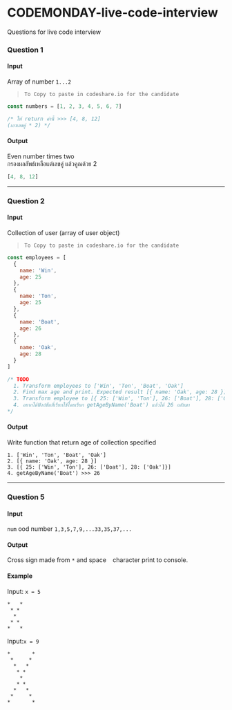 # CODEMONDAY-live-code-interview

Questions for live code interview

### Question 1
#### Input
Array of number `1...2`

> `To Copy to paste in codeshare.io for the candidate`
```js
const numbers = [1, 2, 3, 4, 5, 6, 7]

/* ให้ return ค่านี้ >>> [4, 8, 12]
(เอาเลขคู่ * 2) */
```

#### Output
Even number times two \
กรองผลลัพธ์เหลือแต่เลขคู่ แล้วคูณด้วย 2
```js
[4, 8, 12]
```

------

### Question 2
#### Input
Collection of user (array of user object)

> `To Copy to paste in codeshare.io for the candidate`
```js
const employees = [
  {
    name: 'Win',
    age: 25
  },
  {
    name: 'Ton',
    age: 25
  },
  {
    name: 'Boat',
    age: 26
  },
  {
    name: 'Oak',
    age: 28
  }
]

/* TODO
  1. Transform employees to ['Win', 'Ton', 'Boat', 'Oak']
  2. Find max age and print. Expected result [{ name: 'Oak', age: 28 }]
  3. Transform employee to [{ 25: ['Win', 'Ton'], 26: ['Boat'], 28: ['Oak']}]
  4. อยากได้ฟังก์ชันที่เรียกใช้โดยเรียก getAgeByName('Boat') แล้วได้ 26 กลับมา
*/
```

#### Output
Write function that return age of collection specified
```
1. ['Win', 'Ton', 'Boat', 'Oak']
2. [{ name: 'Oak', age: 28 }]
3. [{ 25: ['Win', 'Ton'], 26: ['Boat'], 28: ['Oak']}]
4. getAgeByName('Boat') >>> 26
```

------

### Question 5

#### Input

`num` ood number `1,3,5,7,9,...33,35,37,...`

#### Output
Cross sign made from `*` and space ` ` character print to console.

#### Example

Input: `x = 5`
```
*   *
 * *
  *
 * *
*   *
```


Input:`x = 9`
```
*       *
 *     * 
  *   *  
   * *   
    *    
   * *   
  *   *  
 *     * 
*       *
```
